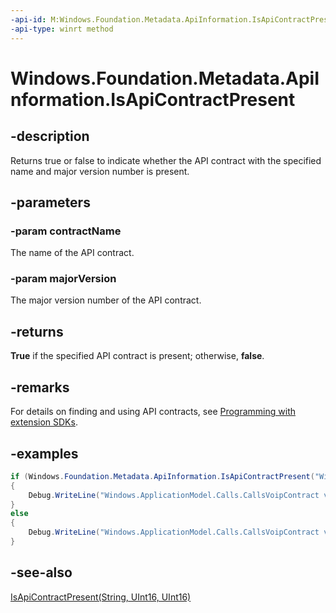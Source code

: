 ```yaml
---
-api-id: M:Windows.Foundation.Metadata.ApiInformation.IsApiContractPresent(System.String,System.UInt16)
-api-type: winrt method
---
```


<!-- Method syntax
public bool IsApiContractPresent(System.String contractName, System.UInt16 majorVersion)
-->

# Windows.Foundation.Metadata.ApiInformation.IsApiContractPresent

## -description
Returns true or false to indicate whether the API contract with the specified name and major version number is present.

## -parameters
### -param contractName
The name of the API contract.

### -param majorVersion
The major version number of the API contract.

## -returns
**True** if the specified API contract is present; otherwise, **false**.

## -remarks

For details on finding and using API contracts, see [Programming with extension SDKs](https://docs.microsoft.com/uwp/extension-sdks/device-families-overview#api-contracts-and-how-to-look-them-up).

## -examples
```cs
if (Windows.Foundation.Metadata.ApiInformation.IsApiContractPresent("Windows.ApplicationModel.Calls.CallsVoipContract", 1))
{
    Debug.WriteLine("Windows.ApplicationModel.Calls.CallsVoipContract v1.x found");
}
else
{
    Debug.WriteLine("Windows.ApplicationModel.Calls.CallsVoipContract v1.x NOT found");
}
```
## -see-also
[IsApiContractPresent(String, UInt16, UInt16)](apiinformation_isapicontractpresent_642491256.md)